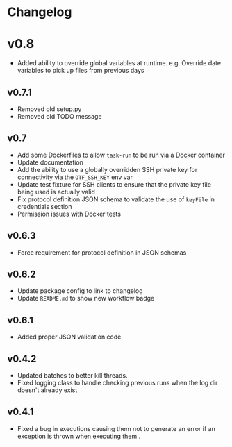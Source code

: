 # Changelog

# v0.8

   * Added ability to override global variables at runtime. e.g. Override date variables to pick up files from previous days

## v0.7.1
   
   * Removed old setup.py
   * Removed old TODO message
## v0.7
   
   * Add some Dockerfiles to allow `task-run` to be run via a Docker container
   * Update documentation
   * Add the ability to use a globally overridden SSH private key for connectivity via the `OTF_SSH_KEY` env var
   * Update test fixture for SSH clients to ensure that the private key file being used is actually valid
   * Fix protocol definition JSON schema to validate the use of `keyFile` in credentials section
   * Permission issues with Docker tests

## v0.6.3

   * Force requirement for protocol definition in JSON schemas

## v0.6.2

   * Update package config to link to changelog
   * Update `README.md` to show new workflow badge

## v0.6.1

   * Added proper JSON validation code

## v0.4.2

   * Updated batches to better kill threads.
   * Fixed logging class to handle checking previous runs when the log dir doesn't already exist

## v0.4.1

   * Fixed a bug in executions causing them not to generate an error if an exception is thrown when executing them .

